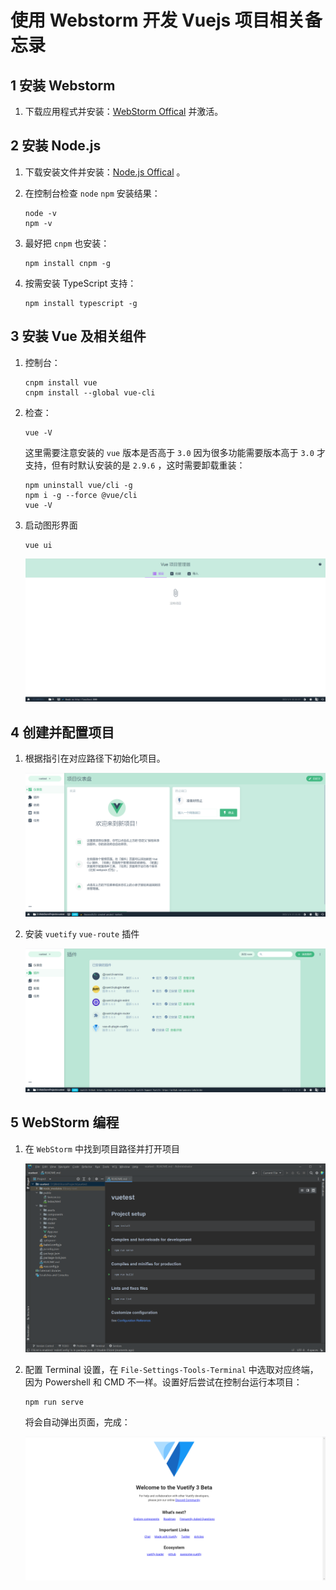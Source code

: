 # 使用 Webstorm 开发 Vuejs 项目相关备忘录

## 1 安装 Webstorm

1. 下载应用程式并安装：[WebStorm Offical](https://www.jetbrains.com/webstorm/) 并激活。

## 2 安装 Node.js

1. 下载安装文件并安装：[Node.js Offical](http://nodejs.cn/download/)  。

2. 在控制台检查 `node` `npm` 安装结果：

   ```shell
   node -v
   npm -v
   ```

3. 最好把 `cnpm` 也安装：

   ```shell
   npm install cnpm -g
   ```

4. 按需安装 TypeScript 支持：

   ```shell
   npm install typescript -g
   ```

## 3 安装 Vue 及相关组件

1. 控制台：

   ```shell
   cnpm install vue
   cnpm install --global vue-cli
   ```

2. 检查：

   ```shell
   vue -V
   ```

   这里需要注意安装的 `vue` 版本是否高于 `3.0` 因为很多功能需要版本高于 `3.0` 才支持，但有时默认安装的是 `2.9.6` ，这时需要卸载重装：

   ```shell
   npm uninstall vue/cli -g
   npm i -g --force @vue/cli
   vue -V
   ```

3. 启动图形界面

   ```shell
   vue ui
   ```

   ![image-20230104170609043](img/image-20230104170609043.png)

## 4 创建并配置项目

1. 根据指引在对应路径下初始化项目。

   ![image-20230104171714765](img/image-20230104171714765.png)

2. 安装 `vuetify` `vue-route` 插件

   ![image-20230104172004758](img/image-20230104172004758.png)

## 5 WebStorm 编程

1. 在 `WebStorm` 中找到项目路径并打开项目

   ![image-20230104172151861](img/image-20230104172151861.png)

2. 配置 Terminal 设置，在 `File-Settings-Tools-Terminal` 中选取对应终端，因为 Powershell 和 CMD 不一样。设置好后尝试在控制台运行本项目：

   ```shell
   npm run serve
   ```

   将会自动弹出页面，完成：

   ![image-20230104173235658](img/image-20230104173235658.png)